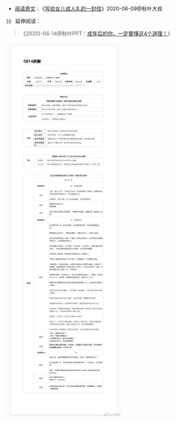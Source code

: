 - [阅读原文](https://mp.weixin.qq.com/s/ZZCW5vrCevRexab4nNnwjQ) : 《[写给女儿成人礼的一封信](https://go.choong.net/s/wx/20200609/)》2020-06-09@秋叶大叔

》》 延伸阅读：
> 《2020)-06-14@秋叶PPT：[成年后的你，一定要懂这4个道理！](https://mp.weixin.qq.com/s/quxtb8AEk8Do-5Xf7b0JZQ)》
>>   <a href="https://mp.weixin.qq.com/s/quxtb8AEk8Do-5Xf7b0JZQ">
 <img src="https://raw.githubusercontent.com/taoste/Hello-World/master/eBook/QiuYePPT/20200614.jpg" border="0" title="【文章拆解】@秋叶PPT：成年后的你，一定要懂这4个道理！"> </a>
